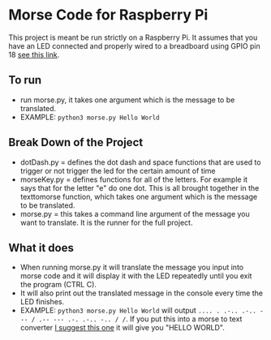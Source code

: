 # Morse Code for Raspberry Pi

This project is meant be run strictly on a Raspberry Pi. It assumes that you have an LED connected and properly wired to a breadboard using GPIO pin 18 [see this link](https://cdn.shopify.com/s/files/1/0176/3274/files/LEDs-BB400-1LED_bb_grande.png?6398700510979146820).

## To run 
 - run morse.py, it takes one argument which is the message to be translated. 
 - EXAMPLE: ```python3 morse.py Hello World```

## Break Down of the Project
  - dotDash.py = defines the dot dash and space functions that are used to trigger or not trigger the led for the certain amount of time
  - morseKey.py = defines functions for all of the letters. For example it says that for the letter "e" do one dot. This is all brought together in the texttomorse function, which takes one argument which is the message to be translated.
  - morse.py = this takes a command line argument of the message you want to translate. It is the runner for the full project.

## What it does
 - When running morse.py it will translate the message you input into morse code and it will display it with the LED repeatedly until you exit the program (CTRL C).
 - It will also print out the translated message in the console every time the LED finishes.
 - EXAMPLE: ```python3 morse.py Hello World``` will output ```.... . .-.. .-.. --- / .-- --- .-. .-.. -.. / /```. If you put this into a morse to text converter [I suggest this one](https://morsecode.scphillips.com/translator.html) it will give you "HELLO WORLD".
